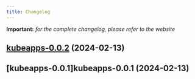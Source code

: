 ```yaml
---
title: Changelog
---
```


**Important:**
*for the complete changelog, please refer to the website*



## [kubeapps-0.0.2](https://github.com/truecharts/charts/compare/kubeapps-0.0.1...kubeapps-0.0.2) (2024-02-13)


## [kubeapps-0.0.1]kubeapps-0.0.1 (2024-02-13)